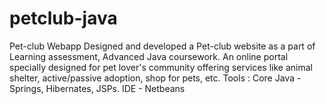 # petclub-java
Pet-club Webapp
Designed and developed a Pet-club website as a part of Learning assessment, Advanced Java coursework. An online portal specially designed for pet lover's community offering services like animal shelter, active/passive adoption, shop for pets, etc.
Tools : Core Java - Springs, Hibernates, JSPs.
IDE - Netbeans
